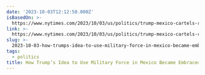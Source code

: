 ```yaml
---
date: '2023-10-03T12:12:50.000Z'
isBasedOn: >-
  https://www.nytimes.com/2023/10/03/us/politics/trump-mexico-cartels-republican.html
link: >-
  https://www.nytimes.com/2023/10/03/us/politics/trump-mexico-cartels-republican.html
slug: >-
  2023-10-03-how-trumps-idea-to-use-military-force-in-mexico-became-embraced-by-gop-t
tags:
  - politics
title: How Trump’s Idea to Use Military Force in Mexico Became Embraced by GOP - T
---
```


